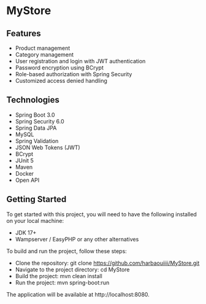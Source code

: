 # MyStore

## Features
* Product management
* Category management
* User registration and login with JWT authentication
* Password encryption using BCrypt
* Role-based authorization with Spring Security
* Customized access denied handling


## Technologies
* Spring Boot 3.0
* Spring Security 6.0
* Spring Data JPA
* MySQL
* Spring Validation
* JSON Web Tokens (JWT)
* BCrypt
* JUnit 5
* Maven
* Docker
* Open API

## Getting Started
To get started with this project, you will need to have the following installed on your local machine:
* JDK 17+
* Wampserver / EasyPHP or any other alternatives

To build and run the project, follow these steps:

* Clone the repository: git clone https://github.com/harbaouiiii/MyStore.git
* Navigate to the project directory: cd MyStore
* Build the project: mvn clean install
* Run the project: mvn spring-boot:run


The application will be available at http://localhost:8080.
